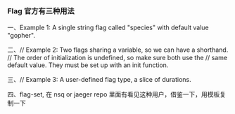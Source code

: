 ### Flag 官方有三种用法
一、Example 1: A single string flag called "species" with default value "gopher".

二、// Example 2: Two flags sharing a variable, so we can have a shorthand.
  // The order of initialization is undefined, so make sure both use the
  // same default value. They must be set up with an init function.
  
三、// Example 3: A user-defined flag type, a slice of durations.

四、flag-set, 在 nsq or jaeger repo 里面有看见这种用户，借鉴一下，用模板复制一下

 